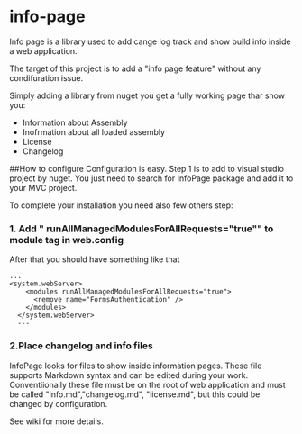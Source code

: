 # info-page
Info page is a library used to add cange log track and show build info inside a web application.

The target of this project is to add a "info page feature" without any condifuration issue.

Simply adding a library from nuget you get a fully working page thar show you:

* Information about Assembly
* Inofrmation about all loaded assembly
* License
* Changelog

##How to configure
Configuration is easy. Step 1 is to add to visual studio project by nuget. You just need to search for InfoPage package and add it to your MVC project.

To complete your installation you need also few others step:

### 1. Add " runAllManagedModulesForAllRequests="true"" to module tag in web.config
After that you should have something like that
```
...
<system.webServer>
    <modules runAllManagedModulesForAllRequests="true">
      <remove name="FormsAuthentication" />
    </modules>
  </system.webServer>
  ---
```

### 2.Place changelog and info files 
InfoPage looks for files to show inside information pages. These file supports Markdown syntax and can be edited during your work. 
Conventiionally these file must be on the root of web application and must be called "info.md","changelog.md", "license.md", but this could be changed by configuration.

See wiki for more details.

